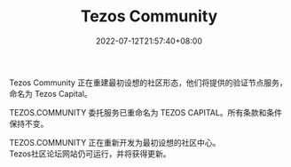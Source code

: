﻿---
weight: 
title: "Tezos Community"
description: "Tezos Community 正在重建最初设想的社区形态，他们将提供的验证节点服务，命名为 Tezos Capital"
date: 2022-07-12T21:57:40+08:00
lastmod: 2022-07-12T16:45:40+08:00
draft: false
authors: ["浮尘"]
featuredImage: "tezos-community.jpg"
link: "https://www.tezos.community/"
tags: ["元宇宙社区","Tezos Community"]
categories: ["navigation"]
navigation: ["元宇宙社区"]
lightgallery: true
toc: true
pinned: false
recommend: false
recommend1: false
---
Tezos Community 正在重建最初设想的社区形态，他们将提供的验证节点服务，命名为 Tezos Capital。

TEZOS.COMMUNITY 委托服务已重命名为 TEZOS CAPITAL。所有条款和条件保持不变。

TEZOS.COMMUNITY 正在重新开发为最初设想的社区中心。  
Tezos社区论坛网站仍可运行，并将获得更新。  